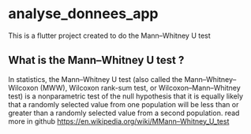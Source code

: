 # analyse_donnees_app
This is a flutter project created to do the Mann–Whitney U test
## What is the Mann–Whitney U test ?
In statistics, the Mann–Whitney U test (also called the Mann–Whitney–Wilcoxon (MWW), Wilcoxon rank-sum test, or Wilcoxon–Mann–Whitney test) is a nonparametric test of the null hypothesis that it is equally likely that a randomly selected value from one population will be less than or greater than a randomly selected value from a second population.
read more in github https://en.wikipedia.org/wiki/MMann–Whitney_U_test
